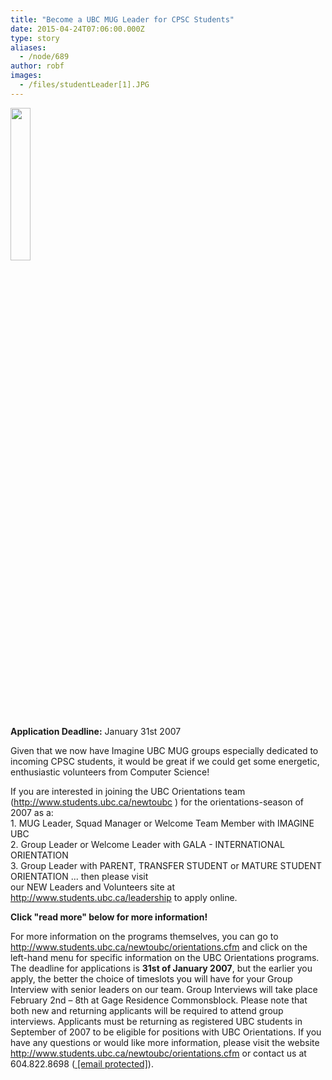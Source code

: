```yaml
---
title: "Become a UBC MUG Leader for CPSC Students"
date: 2015-04-24T07:06:00.000Z
type: story
aliases:
  - /node/689
author: robf
images:
  - /files/studentLeader[1].JPG
---
```


<div class="field field-name-body field-type-text-with-summary field-label-hidden"><div class="field-items"><div class="field-item even"><p><a href="/files/studentLeader[1].JPG"><img src="/files/studentLeader[1].JPG" height="25%" width="25%"></a></p>
<p><b>Application Deadline:</b> January 31st 2007</p>
<p>Given that we now have Imagine UBC MUG groups especially dedicated to incoming CPSC students, it would be great if we could get some energetic, enthusiastic volunteers from Computer Science! </p>
<p>If you are interested in joining the UBC Orientations team (<a href="http://www.students.ubc.ca/newtoubc">http://www.students.ubc.ca/newtoubc</a> ) for the orientations-season of 2007 as a:<br>
1. MUG Leader, Squad Manager or Welcome Team Member with IMAGINE UBC<br>
2. Group Leader or Welcome Leader with GALA - INTERNATIONAL ORIENTATION<br>
3. Group Leader with PARENT, TRANSFER STUDENT or MATURE STUDENT ORIENTATION ... then please visit<br>
our NEW Leaders and Volunteers site at <a href="http://www.students.ubc.ca/leadership">http://www.students.ubc.ca/leadership</a> to apply online. </p>
<p><b>Click &quot;read more&quot; below for more information!</b></p>
<!--break--><p>
For more information on the programs themselves, you can go to<br>
<a href="http://www.students.ubc.ca/newtoubc/orientations.cfm">http://www.students.ubc.ca/newtoubc/orientations.cfm</a> and click on the left-hand menu for specific information on the UBC Orientations programs. The deadline for applications is <b>31st of January 2007</b>, but the earlier you apply, the better the choice of timeslots you will have for your Group Interview with senior leaders on our team. Group Interviews will take place February 2nd &#x2013; 8th at Gage Residence Commonsblock. Please note that both new and returning applicants will be required to attend group interviews. Applicants must be returning as registered UBC students in September of 2007 to be eligible for positions with UBC Orientations. If you have any questions or would like more information, please visit the website<br>
<a href="http://www.students.ubc.ca/newtoubc/orientations.cfm">http://www.students.ubc.ca/newtoubc/orientations.cfm</a> or contact us at 604.822.8698 (<a href="/cdn-cgi/l/email-protection#8fe6e2eee8e6e1eaa1e6e1e9e0cffaedeca1ecee"> <span class="__cf_email__" data-cfemail="462f2b27212f2823682f28202906332425682527">[email&#xA0;protected]</span></a>).</p>
</div></div></div>    <footer>
          </footer>